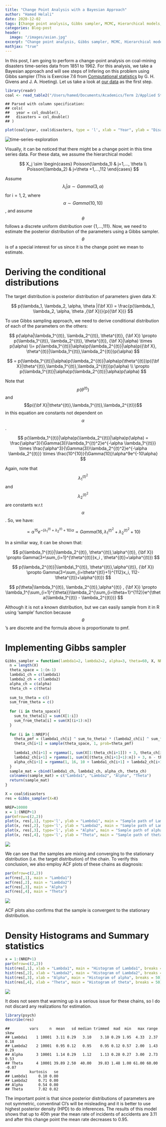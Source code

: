 ```yaml
---
title: "Change Point Analysis with a Bayesian Approach"
author: "Hamed Helali"
date: 2020-12-02
tags: [Change point analysis, Gibbs sampler, MCMC, Hierarchical models, Bayesian statistics, R]
categories: Blog-post
header:
  image: "/images/asian.jpg"
excerpt: "Change point analysis, Gibbs sampler, MCMC, Hierarchical models, Bayesian statistics, R"
mathjax: "true"
---
```


In this post, I am going to perform a change-point analysis on
coal-mining disasters time-series data from 1851 to 1962. For this
analysis, we take a Bayesian approach and will see steps of Infering on
this problem using Gibbs sampler (This is Exercise 7.6 from [Computational statistics](https://www.stat.colostate.edu/computationalstatistics/) by G. H. Givens and J. A. Hoeting). Let us take a look at [our data](https://www.stat.colostate.edu/computationalstatistics/datasets.zip) as the
first step.

``` r
library(readr)
coal <- read_table2("/Users/hamed/Documents/Academics/Term 2/Applied Statistics I/Assignment4/datasets/coal.csv")
```

    ## Parsed with column specification:
    ## cols(
    ##   year = col_double(),
    ##   disasters = col_double()
    ## )

``` r
plot(coal$year, coal$disasters, type = 'l', xlab = "Year", ylab = "Disasters")
```

![time-series-exploration](/images/2020-12-02-Change-Point-Analysis/unnamed-chunk-2-1.png)

Visually, it can be noticed that there might be a change point in this
time series data. For these data, we assume the hierarchical model:

$$
X_j \sim \begin{cases} Poisson(\lambda_1) & j=1,..., \theta \\ Poisson(\lambda_2) & j=\theta +1,...,112 \end{cases}
$$

Assume $$ \lambda_i| \alpha \sim Gamma(3, \alpha) $$ for i = 1, 2,
where $$ \alpha \sim Gamma(10, 10) $$, and assume $$ \theta $$ follows a discrete
uniform distribution over {1,…,111}. Now, we need to estimate the
posterior distribution of the parameters using a Gibbs sampler. $$ \theta $$ is
of a special interest for us since it is the change point we mean to
estimate.

Deriving the conditional distributions
======================================

The target distribution is posterior distribution of parameters given
data X:

$$
p(\lambda_1, \lambda_2, \alpha, \theta |{\bf X}) = \frac{p(\lambda_1, \lambda_2, \alpha, \theta ,{\bf X})}{p({\bf X})}
$$

To use Gibbs sampling approach, we need to derive conditional
distribution of each of the parameters on the others:

$$
p(\alpha|\lambda_1^{(t)}, \lambda_2^{(t)}, \theta^{(t)}, {\bf X}) \propto p(\lambda_1^{(t)}, \lambda_2^{(t)}, \theta^{(t)}, {\bf X}|\alpha) \times p(\alpha) \\= p(\lambda_1^{(t)}|\alpha)p(\lambda_2^{(t)}|\alpha)p({\bf X}, \theta^{(t)}|\lambda_1^{(t)},\lambda_2^{(t)})p(\alpha)
$$

$$
= p(\lambda_1^{(t)}|\alpha)p(\lambda_2^{(t)}|\alpha)p(\theta^{(t)})p({\bf X}|\theta^{(t)},\lambda_1^{(t)},\lambda_2^{(t)})p(\alpha) \\ \propto p(\lambda_1^{(t)}|\alpha)p(\lambda_2^{(t)}|\alpha)p(\alpha)
$$

Note that $$ p(\theta^{(t)}) $$ and $$p({\bf X}|\theta^{(t)},\lambda_1^{(t)},\lambda_2^{(t)})$$ in this
equation are constants not dependent on $$\alpha$$.

$$
p(\lambda_1^{(t)}|\alpha)p(\lambda_2^{(t)}|\alpha)p(\alpha) = \frac{\alpha^3}{\Gamma(3)}\lambda_1^{(t)^2}e^{-\alpha \lambda_1^{(t)}} \times \frac{\alpha^3}{\Gamma(3)}\lambda_2^{(t)^2}e^{-\alpha \lambda_2^{(t)}} \times \frac{10^{10}}{\Gamma(10)}\alpha^9e^{-10\alpha}
$$

Again, note that $$ \lambda_1^{(t)^2} $$ and $$ \lambda_2^{(t)^2} $$ are constants w.r.t $$ \alpha $$. So,
we have:

$$
\propto \alpha^{15} e^{-(\lambda_1^{(t)} +\lambda_2^{(t)} +10)\alpha} \propto Gamma(16, \lambda_1^{(t)^2} + \lambda_2^{(t)^2} + 10)
$$

In a similiar way, it can be shown that:

$$
p(\lambda_1^{(t)}|\lambda_2^{(t)}, \theta^{(t)},\alpha^{(t)}, {\bf X}) \propto Gamma(3+\sum_{i=1}^{\theta^{(t)}}x_i , \theta^{(t)}+\alpha^{(t)})
$$

$$
p(\lambda_2^{(t)}|\lambda\_1^{(t)}, \theta^{(t)},\alpha^{(t)}, {\bf X}) \propto Gamma(3+\sum_{i=\theta^{(t)}+1}^{112}x_i, 112-\theta^{(t)}+\alpha^{(t)})
$$

$$
p(\theta|\lambda_1^{(t)}, \lambda_2^{(t)},\alpha^{(t)} , {\bf X}) \propto \lambda_1^{\sum_{i=1}^{\theta}}\lambda_2^{\sum_{i=\theta+1}^{112}}e^{\theta(\lambda_1^{(t)} - \lambda_2^{(t)})} 
$$

Although it is not a known distribution, but we can easily sample from
it in R using ‘sample’ function because $$ \theta $$’s are discrete and the
formula above is proportionate to pmf.

Implementing Gibbs sampler
==========================

``` r
Gibbs_sampler = function(lambda1=2, lambda2=2, alpha=3, theta=60, X, NREP=10000){
  n = length(X)
  theta_space = 1:(n-1)
  lambda1_ch = c(lambda1)
  lambda2_ch = c(lambda2)
  alpha_ch = c(alpha)
  theta_ch = c(theta)
  
  sum_to_theta = c()
  sum_from_theta = c()
  
  for (i in theta_space){
    sum_to_theta[i] = sum(X[1:i])
    sum_from_theta[i] = sum(X[(i+1):n])
  }
  
  for (i in 1:NREP){
    theta_pmf = (lambda1_ch[i] ^ sum_to_theta) * (lambda2_ch[i] ^ sum_from_theta) * exp(-theta_space * (lambda1_ch[i] - lambda2_ch[i]))   #This is not pmf, but pmf is proportionate to this
    theta_ch[i+1] = sample(theta_space, 1, prob=theta_pmf)
    
    lambda1_ch[i+1] = rgamma(1, sum(X[1:theta_ch[i+1]]) + 3, theta_ch[i+1] + alpha_ch[i])
    lambda2_ch[i+1] = rgamma(1, sum(X[(theta_ch[i+1]+1):n]) + 3, n - theta_ch[i+1] + alpha_ch[i])
    alpha_ch[i+1] = rgamma(1, 16, 10 + lambda1_ch[i+1] + lambda2_ch[i+1])
  }
  sample_mat = cbind(lambda1_ch, lambda2_ch, alpha_ch, theta_ch)
  colnames(sample_mat) = c("Lambda1", "Lambda2", "Alpha", "Theta")
  return(sample_mat)
}
```

``` r
X = coal$disasters
res = Gibbs_sampler(X=X)
```

``` r
NREP=10000
x = 1:(NREP+1)
par(mfrow=c(2,2))
plot(x, res[,1], type='l', ylab = "Lambda1", main = "Sample path of Lambda1")
plot(x, res[,2], type='l', ylab = "Lambda2", main = "Sample path of Lambda2")
plot(x, res[,3], type='l', ylab = "Alpha", main = "Sample path of alpha")
plot(x, res[,4], type='l', ylab = "Theta", main = "Sample path of theta")
```

![](Assignment4-Q76_files/figure-markdown_github/unnamed-chunk-5-1.png)

We can see that the samples are mixing and converging to the stationary
distribution (i.e. the target distribution) of the chain. To verify this
conclusion, we also employ ACF plots of these chains as diagnosis:

``` r
par(mfrow=c(2,2))
acf(res[,1], main = "Lambda1")
acf(res[,2], main = "Lambda2")
acf(res[,3], main = "Alpha")
acf(res[,4], main = "Theta")
```

![](Assignment4-Q76_files/figure-markdown_github/unnamed-chunk-6-1.png)

ACF plots also confirms that the sample is convergent to the stationary
distribution.

Density Histograms and Summary statistics
=========================================

``` r
x = 1:(NREP+1)
par(mfrow=c(2,2))
hist(res[,1], xlab = "Lambda1", main = "Histogram of Lambda1", breaks = 50)
hist(res[,2], xlab = "Lambda2", main = "Histogram of Lambda2", breaks = 50)
hist(res[,3], xlab = "Alpha", main = "Histogram of alpha", breaks = 50)
hist(res[,4], xlab = "Theta", main = "Histogram of theta", breaks = 50)
```

![](Assignment4-Q76_files/figure-markdown_github/unnamed-chunk-7-1.png)

It does not seem that warming up is a serious issue for these chains, so
I do not discard any realizations for estimation.

``` r
library(psych)
describe(res)
```

    ##         vars     n  mean   sd median trimmed  mad  min   max range  skew
    ## Lambda1    1 10001  3.11 0.29   3.10    3.10 0.29 1.95  4.33  2.37  0.18
    ## Lambda2    2 10001  0.95 0.12   0.95    0.95 0.12 0.57  2.00  1.43  0.29
    ## Alpha      3 10001  1.14 0.29   1.12    1.13 0.28 0.27  3.00  2.73  0.53
    ## Theta      4 10001 39.89 2.50  40.00   39.83 1.48 1.00 61.00 60.00 -0.07
    ##         kurtosis   se
    ## Lambda1     0.10 0.00
    ## Lambda2     0.71 0.00
    ## Alpha       0.54 0.00
    ## Theta       7.02 0.02

The important point is that since posterior distributions of parameters
are not symmetric, conventinal CI’s will be misleading and it is better
to use highest posterior density (HPD) to do inferences. The results of
this model shows that up to 40th year the mean rate of incidents of
accidents are 3.11 and after this change point the mean rate decreases
to 0.95.
